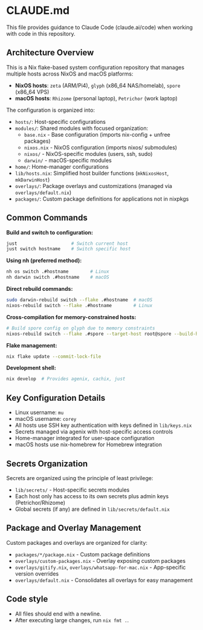 # CLAUDE.md

This file provides guidance to Claude Code (claude.ai/code) when working with code in this repository.

## Architecture Overview

This is a Nix flake-based system configuration repository that manages multiple hosts across NixOS and macOS platforms:

- **NixOS hosts**: `zeta` (ARM/Pi4), `glyph` (x86_64 NAS/homelab), `spore` (x86_64 VPS)
- **macOS hosts**: `Rhizome` (personal laptop), `Petrichor` (work laptop)

The configuration is organized into:
- `hosts/`: Host-specific configurations
- `modules/`: Shared modules with focused organization:
  - `base.nix` - Base configuration (imports nix-config + unfree packages)
  - `nixos.nix` - NixOS configuration (imports nixos/ submodules)
  - `nixos/` - NixOS-specific modules (users, ssh, sudo)
  - `darwin/` - macOS-specific modules
- `home/`: Home-manager configurations
- `lib/hosts.nix`: Simplified host builder functions (`mkNixosHost`, `mkDarwinHost`)
- `overlays/`: Package overlays and customizations (managed via `overlays/default.nix`)
- `packages/`: Custom package definitions for applications not in nixpkgs

## Common Commands

**Build and switch to configuration:**
```bash
just                    # Switch current host
just switch hostname    # Switch specific host
```

**Using nh (preferred method):**
```bash
nh os switch .#hostname        # Linux
nh darwin switch .#hostname    # macOS
```

**Direct rebuild commands:**
```bash
sudo darwin-rebuild switch --flake .#hostname  # macOS
nixos-rebuild switch --flake .#hostname        # Linux
```

**Cross-compilation for memory-constrained hosts:**
```bash
# Build spore config on glyph due to memory constraints
nixos-rebuild switch --flake .#spore --target-host root@spore --build-host localhost
```

**Flake management:**
```bash
nix flake update --commit-lock-file
```

**Development shell:**
```bash
nix develop  # Provides agenix, cachix, just
```

## Key Configuration Details

- Linux username: `mu`
- macOS username: `corey`
- All hosts use SSH key authentication with keys defined in `lib/keys.nix`
- Secrets managed via agenix with host-specific access controls
- Home-manager integrated for user-space configuration
- macOS hosts use nix-homebrew for Homebrew integration

## Secrets Organization

Secrets are organized using the principle of least privilege:
- `lib/secrets/` - Host-specific secrets modules
- Each host only has access to its own secrets plus admin keys (Petrichor/Rhizome)
- Global secrets (if any) are defined in `lib/secrets/default.nix`

## Package and Overlay Management

Custom packages and overlays are organized for clarity:
- `packages/*/package.nix` - Custom package definitions
- `overlays/custom-packages.nix` - Overlay exposing custom packages
- `overlays/gitify.nix`, `overlays/whatsapp-for-mac.nix` - App-specific version overrides
- `overlays/default.nix` - Consolidates all overlays for easy management

## Code style

- All files should end with a newline.
- After executing large changes, run `nix fmt .`.
